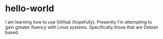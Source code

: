 # hello-world
I am learning how to use GitHub (hopefully).
Presently I'm attempting to gain greater fluency with Linux systems. Specifically those that are Debian based.
